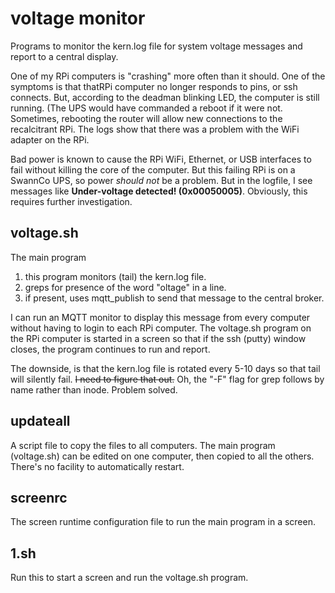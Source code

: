 # voltage monitor
 Programs to monitor the kern.log file for system voltage messages and report to a central display.

   One of my RPi computers is "crashing" more often than it should. One of the symptoms is that thatRPi computer no longer responds to pins, or ssh connects.  But, according to the deadman blinking LED, the computer is still running. (The UPS would have commanded a reboot if it were not.  Sometimes, rebooting the router will allow new connections to the recalcitrant RPi.  The logs show that there was a problem with the WiFi adapter on the RPi.

   Bad power is known to cause the RPi WiFi, Ethernet, or USB interfaces to fail without killing the core of the computer. But this failing RPi is on a SwannCo UPS, so power <i>should not</i> be a problem.  But in the logfile, I see messages like <b>Under-voltage detected! (0x00050005)</b>.  Obviously, this requires further investigation.

## voltage.sh
  The main program
1. this program monitors (tail) the kern.log file.
2. greps for presence of the word "oltage" in a line.
3. if present, uses mqtt_publish to send that message to the central broker.

I can run an MQTT monitor to display this message from every computer without having to login to each RPi computer.  The voltage.sh program on the RPi computer is started in a screen so that if the ssh (putty) window closes, the program continues to run and report.

The downside, is that the kern.log file is rotated every 5-10 days so that tail will silently fail. ~~I need to figure that out.~~  Oh, the "-F" flag for grep follows by name rather than inode.  Problem solved.

## updateall
 A script file to copy the files to all computers.  The main program (voltage.sh) can be edited on one computer, then copied to all the others.  There's no facility to automatically restart.  
 
 ## screenrc
  The screen runtime configuration file to run the main program in a screen.
  
 ## 1.sh
  Run this to start a screen and run the voltage.sh program.
  
